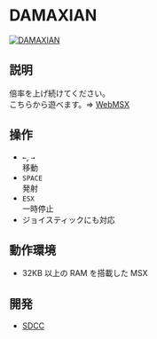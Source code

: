 # DAMAXIAN

[![DAMAXIAN](http://img.youtube.com/vi/VfeDRP2QGs0/0.jpg)](https://www.youtube.com/watch?v=VfeDRP2QGs0)

## 説明
倍率を上げ続けてください。<br>
こちらから遊べます。⇒  [WebMSX](http://webmsx.org/?MACHINE=MSX1J&DISK=https://github.com/CoBinee/damaxian-msx/raw/main/diskimage/damaxian.dsk)

## 操作
- `←`, `→`<br>移動
- `SPACE`<br>発射
- `ESX`<br>一時停止
- ジョイスティックにも対応

## 動作環境
- 32KB 以上の RAM を搭載した MSX

## 開発
- [SDCC](https://sdcc.sourceforge.net)
